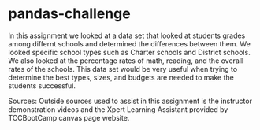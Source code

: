 # pandas-challenge

In this assignment we looked at a data set that looked at students grades among differnt schools and determined the differences between them. We looked specific school types such as Charter schools and District schools. We also looked at the percentage rates of math, reading, and the overall rates of the schools. This data set would be very useful when trying to determine the best types, sizes, and budgets are needed to make the students successful.  




Sources:
Outside sources used to assist in this assignment is the instructor demonstration videos and the Xpert Learning Assistant provided by TCCBootCamp canvas page website. 
